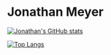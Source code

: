 <!-- The (first) h1 will be used as the <title> of the HTML page -->
# Jonathan Meyer


[![Jonathan's GitHub stats](https://github-readme-stats.vercel.app/api?username=startwarfields&theme=gruvbox)](https://github.com/anuraghazra/github-readme-stats)

 [![Top Langs](https://github-readme-stats.vercel.app/api/top-langs/?username=startwarfields&theme=gruvbox&layout=compact)](https://github.com/anuraghazra/github-readme-stats)
